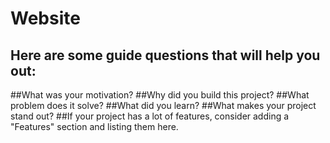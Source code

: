 # Website
## Here are some guide questions that will help you out:

##What was your motivation?
##Why did you build this project?
##What problem does it solve?
##What did you learn?
##What makes your project stand out?
##If your project has a lot of features, consider adding a "Features" section and listing them here.

